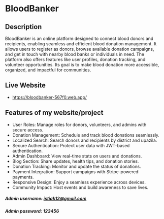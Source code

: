 # BloodBanker


## Description

BloodBanker is an online platform designed to connect blood donors and recipients, enabling seamless and efficient blood donation management. It allows users to register as donors, browse available donation campaigns, and get in touch with nearby blood banks or individuals in need. The platform also offers features like user profiles, donation tracking, and volunteer opportunities. Its goal is to make blood donation more accessible, organized, and impactful for communities.


## Live Website


- https://bloodbanker-567f0.web.app/


## Features of my website/project


* User Roles: Manage roles for donors, volunteers, and admins with secure access.
* Donation Management: Schedule and track blood donations seamlessly.
* Localized Search: Search donors and recipients by district and upazila.
* Secure Authentication: Protect user data with JWT-based authentication.
* Admin Dashboard: View real-time stats on users and donations.
* Blog Section: Share updates, health tips, and donation stories.
* Donation Tracking: Monitor and update the status of donations.
* Payment Integration: Support campaigns with Stripe-powered payments.
* Responsive Design: Enjoy a seamless experience across devices.
* Community Impact: Host events and build awareness to save lives.


##### Admin username: istiak12@gmail.com
##### Admin password: 123456
